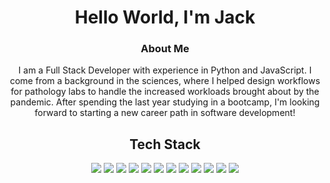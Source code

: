 <h1 align="center"> Hello World, I'm Jack</h1>

<h3 align="center">About Me</h3>
<p align="center">
I am a Full Stack Developer with experience in Python and JavaScript. I come from a background in the sciences, where I helped design workflows for pathology labs to handle the increased workloads brought about by the pandemic. After spending the last year studying in a bootcamp, I'm looking forward to starting a new career path in software development!
</p>

<h2 align="center">Tech Stack</h2> 
<p align="center">
<img src="https://img.shields.io/badge/-HTML5-black?style=flat-square&logo=html5&logoColor=white"/>
<img src="https://img.shields.io/badge/-CSS3-black?style=flat-square&logo=css3"/>
<img src="https://img.shields.io/badge/-Tailwind-black?style=flat-square&logo=tailwindcss"/>
<img src="https://img.shields.io/badge/-JavaScript-black?style=flat-square&logo=javascript"/>
<img src="https://img.shields.io/badge/express.js-%23404d59.svg?style=flat-square&logo=express"/>
<img src="https://img.shields.io/badge/-React-black?style=flat-square&logo=react"/>
<img src="https://img.shields.io/badge/python-3670A0?style=flat-square&logo=python&logoColor=ffdd54"/>
<img src="https://img.shields.io/badge/flask-%23000.svg?style=flat-square&logo=flask&logoColor=white"/>
<img src="https://img.shields.io/badge/-PostgresSQL-black?style=flat-square&logo=postgresql"/>
<img src="https://img.shields.io/badge/MongoDB-%234ea94b.svg?style=flat-square&logo=mongodb&logoColor=white"/>
<img src="https://img.shields.io/badge/-Git-black?style=flat-square&logo=git"/>
<img src="https://img.shields.io/badge/-GitHub-black?style=flat-square&logo=github"/>

<p align="center">

<!--
**JackDixon019/JackDixon019** is a ✨ _special_ ✨ repository because its `README.md` (this file) appears on your GitHub profile.

Here are some ideas to get you started:

- 🔭 I’m currently working on ...
- 🌱 I’m currently learning ...
- 👯 I’m looking to collaborate on ...
- 🤔 I’m looking for help with ...
- 💬 Ask me about ...
- 📫 How to reach me: ...
- 😄 Pronouns: ...
- ⚡ Fun fact: ...
-->
